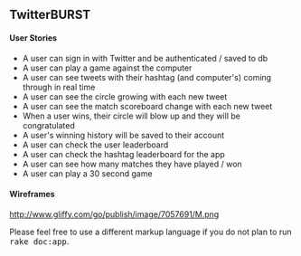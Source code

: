 <h2>TwitterBURST</h2>


<h4>User Stories</h4>
<ul>
<li>A user can sign in with Twitter and be authenticated / saved to db</li>
<li>A user can play a game against the computer</li>
<li>A user can see tweets with their hashtag (and computer's) coming through in real time</li>
<li>A user can see the circle growing with each new tweet</li>
<li>A user can see the match scoreboard change with each new tweet</li>
<li>When a user wins, their circle will blow up and they will be congratulated</li>
<li>A user's winning history will be saved to their account</li>
<li>A user can check the user leaderboard</li>
<li>A user can check the hashtag leaderboard for the app</li>
<li>A user can see how many matches they have played / won</li>
<li>A user can play a 30 second game</li>
</ul>

<h4>Wireframes</h4>

http://www.gliffy.com/go/publish/image/7057691/M.png


Please feel free to use a different markup language if you do not plan to run
<tt>rake doc:app</tt>.
